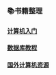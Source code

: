 ### 📚书籍整理

#### [计算机入门](https://github.com/SensitiveMix/elearning-book/blob/master/book.md)
#### [数据库教程](https://github.com/SensitiveMix/elearning-book/blob/master/sql.md)
#### [国外计算机资源](https://github.com/SensitiveMix/elearning-book/blob/master/george.md)
